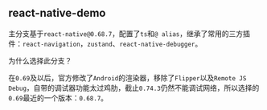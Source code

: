 ## react-native-demo

主分支基于`react-native@0.68.7`，配置了`ts`和`@ alias`，继承了常用的三方插件：`react-navigation`，`zustand`、`react-native-debugger`。

为什么选择此分支？

在`0.69`及以后，官方修改了`Android`的渲染器，移除了`Flipper`以及`Remote JS Debug`，自带的调试器功能太过鸡肋，截止`0.74.3`仍然不能调试网络，所以选择的`0.69`最近的一个版本：`0.68.7`。
